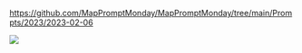 https://github.com/MapPromptMonday/MapPromptMonday/tree/main/Prompts/2023/2023-02-06

![](plots/climate.png)
